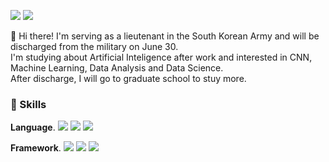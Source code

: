 <a href="https://mail.google.com/mail/?view=cm&amp;fs=1&amp;to=jhjung1227@gmail.com" target="_blank"><img src="https://img.shields.io/badge/jhjung1227@gmail.com-EA4335?style=flat-square&logo=Gmail&logoColor=white"/></a>
<a href="https://instagram.com/_jaex2_?igshid=YmMyMTA2M2Y=" target="_blank"><img src="https://img.shields.io/badge/jaex2-E4405F?style=flat-square&logo=Instagram&logoColor=white"/></a>

👋 Hi there! I'm serving as a lieutenant in the South Korean Army and will be discharged from the military on June 30.  
I'm studying about Artificial Inteligence after work and interested in CNN, Machine Learning, Data Analysis and Data Science.  
After discharge, I will go to graduate school to stuy more.

### 💪 Skills
**Language**. 
<img src="https://img.shields.io/badge/A8B9CC?style=flat-square&logo=C&logoColor=white"/></a>
<img src="https://img.shields.io/badge/3776AB?style=flat-square&logo=Python&logoColor=white"/></a>
<img src="https://img.shields.io/badge/008080?style=flat-square&logo=Latex&logoColor=white"/></a>

**Framework**. 
<img src="https://img.shields.io/badge/FF6F00?style=flat-square&logo=TensorFlow&logoColor=white"/></a>
<img src="https://img.shields.io/badge/D00000?style=flat-square&logo=Keras&logoColor=white"/></a>
<img src="https://img.shields.io/badge/EE4C2C?style=flat-square&logo=PyTorch&logoColor=white"/></a>
